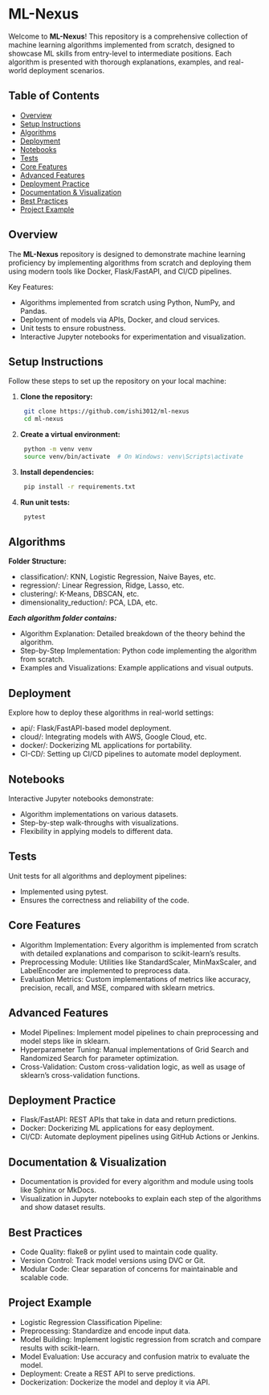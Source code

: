 # ML-Nexus

Welcome to **ML-Nexus**! This repository is a comprehensive collection of machine learning algorithms implemented from scratch, designed to showcase ML skills from entry-level to intermediate positions. Each algorithm is presented with thorough explanations, examples, and real-world deployment scenarios.

## Table of Contents
- [Overview](#overview)
- [Setup Instructions](#setup-instructions)
- [Algorithms](#algorithms)
- [Deployment](#deployment)
- [Notebooks](#notebooks)
- [Tests](#tests)
- [Core Features](#core-features)
- [Advanced Features](#advanced-features)
- [Deployment Practice](#deployment-practice)
- [Documentation & Visualization](#documentation--visualization)
- [Best Practices](#best-practices)
- [Project Example](#project-example)

## Overview
The **ML-Nexus** repository is designed to demonstrate machine learning proficiency by implementing algorithms from scratch and deploying them using modern tools like Docker, Flask/FastAPI, and CI/CD pipelines.

Key Features:
- Algorithms implemented from scratch using Python, NumPy, and Pandas.
- Deployment of models via APIs, Docker, and cloud services.
- Unit tests to ensure robustness.
- Interactive Jupyter notebooks for experimentation and visualization.

## Setup Instructions
Follow these steps to set up the repository on your local machine:

1. **Clone the repository:**
   ```bash
    git clone https://github.com/ishi3012/ml-nexus
    cd ml-nexus

2. **Create a virtual environment:**
   ```bash
    python -m venv venv
    source venv/bin/activate  # On Windows: venv\Scripts\activate

3. **Install dependencies:**
   ```bash
    pip install -r requirements.txt

4. **Run unit tests:**
   ```bash
    pytest

## Algorithms

**Folder Structure:**
- classification/: KNN, Logistic Regression, Naive Bayes, etc.
- regression/: Linear Regression, Ridge, Lasso, etc.
- clustering/: K-Means, DBSCAN, etc.
- dimensionality_reduction/: PCA, LDA, etc.

***Each algorithm folder contains:***
- Algorithm Explanation: Detailed breakdown of the theory behind the algorithm.
- Step-by-Step Implementation: Python code implementing the algorithm from scratch.
- Examples and Visualizations: Example applications and visual outputs.

## Deployment
Explore how to deploy these algorithms in real-world settings:

- api/: Flask/FastAPI-based model deployment.
- cloud/: Integrating models with AWS, Google Cloud, etc.
- docker/: Dockerizing ML applications for portability.
- CI-CD/: Setting up CI/CD pipelines to automate model deployment.

## Notebooks
Interactive Jupyter notebooks demonstrate:

- Algorithm implementations on various datasets.
- Step-by-step walk-throughs with visualizations.
- Flexibility in applying models to different data.

## Tests
Unit tests for all algorithms and deployment pipelines:

- Implemented using pytest.
- Ensures the correctness and reliability of the code.

## Core Features

- Algorithm Implementation: Every algorithm is implemented from scratch with detailed explanations and comparison to scikit-learn’s results.
- Preprocessing Module: Utilities like StandardScaler, MinMaxScaler, and LabelEncoder are implemented to preprocess data.
- Evaluation Metrics: Custom implementations of metrics like accuracy, precision, recall, and MSE, compared with sklearn metrics.

## Advanced Features

- Model Pipelines: Implement model pipelines to chain preprocessing and model steps like in sklearn.
- Hyperparameter Tuning: Manual implementations of Grid Search and Randomized Search for parameter optimization.
- Cross-Validation: Custom cross-validation logic, as well as usage of sklearn’s cross-validation functions.

## Deployment Practice

- Flask/FastAPI: REST APIs that take in data and return predictions.
- Docker: Dockerizing ML applications for easy deployment.
- CI/CD: Automate deployment pipelines using GitHub Actions or Jenkins.

## Documentation & Visualization

- Documentation is provided for every algorithm and module using tools like Sphinx or MkDocs.
- Visualization in Jupyter notebooks to explain each step of the algorithms and show dataset results.

## Best Practices

- Code Quality: flake8 or pylint used to maintain code quality.
- Version Control: Track model versions using DVC or Git.
- Modular Code: Clear separation of concerns for maintainable and scalable code.

## Project Example
- Logistic Regression Classification Pipeline:
- Preprocessing: Standardize and encode input data.
- Model Building: Implement logistic regression from scratch and compare results with scikit-learn.
- Model Evaluation: Use accuracy and confusion matrix to evaluate the model.
- Deployment: Create a REST API to serve predictions.
- Dockerization: Dockerize the model and deploy it via API.